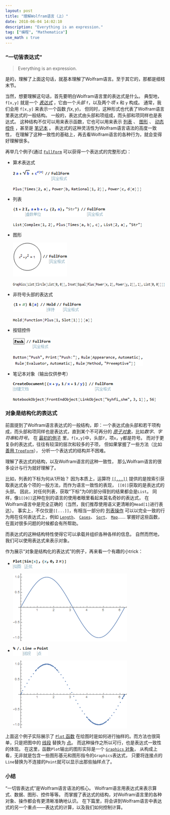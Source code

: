 ```yaml
---
layout: post
title: "理解Wolfram语言（上）"
date: 2018-06-04 14:02:10
description: "Everything is an expression."
tag: ["编程", "Mathematica"]
use_math : true
---
```


### “一切皆表达式”

> Everything is an expression.

是的，理解了上面这句话，就基本理解了Wolfram语言。至于其它的，那都是细枝末节。

当然，想要理解这句话，首先要明白Wolfram语言里的表达式是什么。
<span id="demo_0">典型地</span>，`f[x,y]` 就是一个
[*表达式*](http://reference.wolfram.com/language/tutorial/UnderstandWolframLang/EverythingIsAnExpression_html)
，它由一个*头部* `f`，以及两个*项* `x` 和 `y` 构成。
通常，我们会用 `f[x,y]` 来表示一个函数 $f(x,y)$，
但同时，这种形式也代表了Wolfram语言里表达式的一般结构。
一般的，表达式由头部和项组成，而头部和项同样也是表达式。
这种结构不仅可以用来表示函数，它也可以用来表示
[列表](http://reference.wolfram.com/language/ref/List.html)
、
[图形](http://reference.wolfram.com/language/ref/Graphics.html)
、
[动态控件](http://reference.wolfram.com/language/tutorial/IntroductionToControlObjects.html)
，甚至是
[笔记本](http://reference.wolfram.com/language/tutorial/NotebooksAsWolframLanguageExpressions.html)
。
表达式的这种灵活性为Wolfram语言语法的高度一致性，
在理解了这种一致性的基础上，再去看Wolfram语言的各种行为，就会变得好理解很多。

再举几个例子(通过
[`FullForm`](http://reference.wolfram.com/language/ref/FullForm.html)
可以获得一个表达式的完整形式)：

<ul>
<li>
<p id="demo_op">
 算术表达式
</p>
<p>
 <img src="images/posts/UnderstandWolframLang/EverythingIsAnExpression_1.png" alt="2 a + Sqrt[b] + c^d[e] // FullForm" width="177" height="35" style="vertical-align:middle" />
</p>
<p>
 <img src="images/posts/UnderstandWolframLang/EverythingIsAnExpression_2.png" alt='Plus[Times[2,a],Power[b,Rational[1,2]],Power[c,d[e]]]' width="407" height="15" style="vertical-align:middle" />
</p>
</li>
<li>
<p id="demo_list">
 列表
</p>
<p>
 <img src="images/posts/UnderstandWolframLang/EverythingIsAnExpression_3.png" alt='{1 + 2 I, a*b + c, {2, a}, "Str"} // FullForm' width="290" height="32" style="vertical-align:middle" />
</p>
<p>
 <img src="images/posts/UnderstandWolframLang/EverythingIsAnExpression_4.png" alt='List[Complex[1,2],Plus[Times[a,b],c],List[2,a],"Str"]' width="409" height="15" style="vertical-align:middle" />
</p>
</li>
<li>
<p id="demo_graphic">
 图形
</p>
<p>
 <img src="images/posts/UnderstandWolframLang/EverythingIsAnExpression_5.gif" alt='\!\(\* GraphicsBox[{CircleBox[{0, 0}], InsetBox[RowBox[{RowBox[{SuperscriptBox["x", "2"], "+", SuperscriptBox["y", "2"]}], "==", "1"}], {0, 0}]}]\) //FullForm' width="170" height="108" style="vertical-align:middle" />
</p>
<p>
 <img src="images/posts/UnderstandWolframLang/EverythingIsAnExpression_6.png" alt="Graphics[List[Circle[List[0,0]],Inset[Equal[Plus[Power[x,2],Power[y,2]],1],List[0,0]]]]" width="661" height="15" style="vertical-align:middle" />
</p>
</li>
<li>
<p id="demo_func">
 非符号头部的表达式
</p>
<p>
 <img src="images/posts/UnderstandWolframLang/EverythingIsAnExpression_7.png" alt="(1 + #) &amp;[a] // Hold // FullForm" width="214" height="32" style="vertical-align:middle" />
</p>
<p>
 <img src="images/posts/UnderstandWolframLang/EverythingIsAnExpression_8.png" alt="Hold[Function[Plus[1,Slot[1]]][a]]" width="252" height="15" style="vertical-align:middle" />
</p>
</li>
<li>
<p id="demo_button">
 按钮控件
</p>
<p>
 <img src="images/posts/UnderstandWolframLang/EverythingIsAnExpression_9.png" alt='\!\(\*ButtonBox["\<\"Push\"\>", Appearance->Automatic,ButtonFunction:>Print["Push!"], Evaluator->Automatic, Method->"Preemptive"]\) // FullForm' width="118" height="40" style="vertical-align:middle" />
</p>
<p>
 <img src="images/posts/UnderstandWolframLang/EverythingIsAnExpression_10.png" alt='Button["Push",Print["Push!"],Rule[Appearance,Automatic],Rule[Evaluator,Automatic],Rule[Method,"Preemptive"]]' width="410" height="35" style="vertical-align:middle" />
</p>
</li>
<li>
<p id="demo_notebook">
 笔记本对象（输出仅供参考）
</p>
<p>
 <img src="images/posts/UnderstandWolframLang/EverythingIsAnExpression_11.png" alt="CreateDocument[{x + y, 1/x + 1/y}] // FullForm" width="315" height="32" style="vertical-align:middle" />
</p>
<p>
 <img src="images/posts/UnderstandWolframLang/EverythingIsAnExpression_12.png" alt='NotebookObject[FrontEndObject[LinkObject["kyhfi_shm",3,1]],56]' width="453" height="15" style="vertical-align:middle" />
</p>
</li>
</ul>

### 对象是结构化的表达式

前面提到了Wolfram语言表达式的一般结构，即：一个表达式由头部和若干项构成，而头部和项同样也是表达式，直到某个不可再分的
[*原子对象*](http://reference.wolfram.com/language/tutorial/BasicObjects.html#15871)，比如*数字*、*字符串*和*符号*。
在
<a href="#demo_0">最初的例子</a>
里，`f[x,y]`中，头部`f`，项`x`，`y`都是符号。
而对于更复杂的表达式，往往有较深的层次和较多的子项，
但如果掌握了一些方法（比如
[善用 `TreeForm`](http://reference.wolfram.com/language/tutorial/ExpressionsAsTrees.html)），
分析一个表达式的结构并不困难。

理解了表达式的结构，以及Wolfram语言的这种一致性，
那么Wolfram语言的很多设计与行为就好理解了。

比如，列表的下标为何从1开始？
因为本质上，运算符
[`[[...]]`](http://reference.wolfram.com/language/ref/Part.html)
提供的是按索引获取表达式各个项的一般方法，而作为语言一致性的表现，
`[[0]]`获取的是表达式的头部。
因此，对任何列表，获取“下标”为0的部分得到的结果都会是`List`。
同样，像`1[[0]]`这种在别的语言的使用者眼里看起来莫名奇妙的表达式，
在Wolfram语言中是完全正确的（当然，我们推荐使用语义更清晰的`Head[1]`进行表达）。
事实上，不仅仅是`[[...]]`，有相当一部分的
[列表操作](http://reference.wolfram.com/language/guide/ListManipulation.html)
可以以完全一致的行为用在任何表达式上，例如
[`Length`](http://reference.wolfram.com/language/ref/Length.html)、
[`Cases`](http://reference.wolfram.com/language/ref/Cases.html)、
[`Sort`](http://reference.wolfram.com/language/ref/Sort.html)、
[`Map`](http://reference.wolfram.com/language/ref/Map.html)……
掌握好这些函数，在面对很多问题的时候都会有所帮助。

而表达式的这种结构特性使得它可以承载并组织各种各样的信息。
自然而然地，我们可以使用表达式来表示对象。

<p id="demo_plot_trick">
作为展示“对象是结构化的表达式”的例子，再来看一个有趣的小trick：
</p>
<ul>
<li>
<p>
 <img src="images/posts/UnderstandWolframLang/plot_1.png" alt="Plot[Sin[x], {x, 0, 2 \[Pi]}]" width="170" height="32" style="vertical-align:middle" />
</p>
<p>
 <img src="images/posts/UnderstandWolframLang/plot_2.gif" alt="plot_2.gif" width="360" height="213" style="vertical-align:middle" />
</p>
</li>
<li>
<p>
 <img src="images/posts/UnderstandWolframLang/plot_3.png" alt="% /. Line -> Point" width="111" height="32" style="vertical-align:middle" />
</p>
<p>
 <img src="images/posts/UnderstandWolframLang/plot_4.gif" alt="plot_4.gif" width="360" height="213" style="vertical-align:middle" />
</p>
</li>
</ul>

上面这个例子实际展示了
[`Plot` 函数](http://reference.wolfram.com/language/ref/Plot.html)
在绘图时是如何进行抽样的。而方法也很简单，只是把图中的
[线段](http://reference.wolfram.com/language/ref/Line.html)
替换为
[点](http://reference.wolfram.com/language/ref/Point.html)。
而这种操作之所以可行，也是表达式一致性的体现。
在这里，函数`Plot`输出的图形实际是一个
[`Graphics` 对象](http://reference.wolfram.com/language/ref/Graphics.html)，
从构成上看，无非就是包含一些图形基元和图形指令的`Graphics`表达式，
只要将连接点的`Line`替换为不连接的`Point`就可以显示出那些抽样点了。

### 小结

“一切皆表达式”是Wolfram语言语法的核心。
Wolfram语言用表达式来表示算式、数据、图形、控件等等。
而掌握了表达式的结构，对Wolfram语言里的各种对象、操作都会有更清晰准确地认识。
在下篇里，将会讲到Wolfram语言中表达式的另一个重点——表达式的计算，以及我们如何控制计算。

